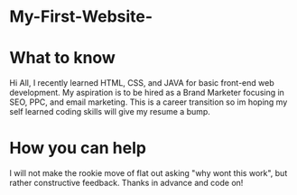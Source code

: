 # My-First-Website-

# What to know
Hi All, I recently learned HTML, CSS, and JAVA for basic front-end web development.
My aspiration is to be hired as a Brand Marketer focusing in SEO, PPC, and email marketing.
This is a career transition so im hoping my self learned coding skills will give my resume a bump.

# How you can help
I will not make the rookie move of flat out asking "why wont this work", but rather constructive feedback.
Thanks in advance and code on!
